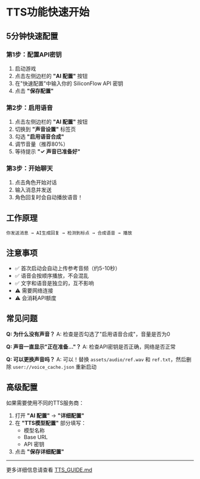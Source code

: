# TTS功能快速开始

## 5分钟快速配置

### 第1步：配置API密钥

1. 启动游戏
2. 点击左侧边栏的 **"AI 配置"** 按钮
3. 在"快速配置"中输入你的 SiliconFlow API 密钥
4. 点击 **"保存配置"**

### 第2步：启用语音

1. 点击左侧边栏的 **"AI 配置"** 按钮
2. 切换到 **"声音设置"** 标签页
3. 勾选 **"启用语音合成"**
4. 调节音量（推荐80%）
5. 等待提示 **"✓ 声音已准备好"**

### 第3步：开始聊天

1. 点击角色开始对话
2. 输入消息并发送
3. 角色回复时会自动播放语音！

## 工作原理

```
你发送消息 → AI生成回复 → 检测到标点 → 合成语音 → 播放
```

## 注意事项

- ✅ 首次启动会自动上传参考音频（约5-10秒）
- ✅ 语音会按顺序播放，不会混乱
- ✅ 文字和语音是独立的，互不影响
- ⚠️ 需要网络连接
- ⚠️ 会消耗API额度

## 常见问题

**Q: 为什么没有声音？**
A: 检查是否勾选了"启用语音合成"，音量是否为0

**Q: 声音一直显示"正在准备..."？**
A: 检查API密钥是否正确，网络是否正常

**Q: 可以更换声音吗？**
A: 可以！替换 `assets/audio/ref.wav` 和 `ref.txt`，然后删除 `user://voice_cache.json` 重新启动

## 高级配置

如果需要使用不同的TTS服务商：

1. 打开 **"AI 配置"** → **"详细配置"**
2. 在 **"TTS模型配置"** 部分填写：
   - 模型名称
   - Base URL
   - API 密钥
3. 点击 **"保存详细配置"**

---

更多详细信息请查看 [TTS_GUIDE.md](TTS_GUIDE.md)
